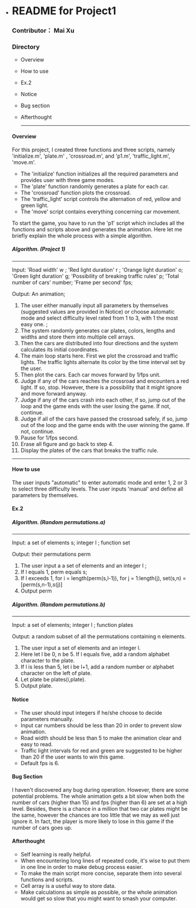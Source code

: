- # README for Project1

  ### Contributor： Mai Xu

  ### Directory

  - Overview

  - How to use

  - Ex.2

  - Notice

  - Bug section

  - Afterthought

    ------

  #### Overview

  For this project, I created three functions and three scripts, namely 'initialize.m', 'plate.m' , 'crossroad.m', and 'p1.m', 'traffic_light.m', 'move.m'.

  - The 'initialize' function initializes all the required parameters and provides user with three game modes.
  - The 'plate' function randomly generates a plate for each car.
  - The 'crossroad' function plots the crossroad.
  - The 'traffic_light' script controls the alternation of red, yellow and green light.
  - The 'move' script contains everything concerning car movement.

  To start the game, you have to run the 'p1' script which includes all the functions and scripts above and generates the animation. Here let me briefly explain the whole process with a simple algorithm.

  ##### Algorithm. (Project 1)

  ------

  Input: 'Road width' w ; 'Red light duration' r ; 'Orange light duration' o; 'Green light duration' g; 'Possibility of breaking traffic rules' p; 'Total number of cars' number; 'Frame per second' fps;

  Output: An animation;

  1. The user either manually input all parameters by themselves (suggested values are provided in Notice) or choose automatic mode and select difficulty level rated from 1 to 3, with 1 the most easy one. ;
  2. The system randomly generates car plates, colors, lengths and widths and store them into multiple cell arrays.
  3. Then the cars are distributed into four directions and the system calculates its initial coordinates.
  4. The main loop starts here. First we plot the crossroad and traffic lights. The traffic lights alternate its color by the time interval set by the user.
  5. Then plot the cars. Each car moves forward by 1/fps unit.
  6. Judge if any of the cars reaches the crossroad and encounters a red light. If so, stop. However, there is a possibility that it might ignore and move forward anyway.
  7. Judge if any of the cars crash into each other, if so, jump out of the loop and the game ends with the user losing the game. If not, continue.
  8. Judge if all of the cars have passed the crossroad safely, if so, jump out of the loop and the game ends with the user winning the game. If not, continue.
  9. Pause for 1/fps second.
  10. Erase all figure and go back to step 4.
  11. Display the plates of the cars that breaks the traffic rule.

  ------

  #### How to use

  The user inputs "automatic" to enter automatic mode and enter 1, 2 or 3 to select three difficulty levels. The user inputs 'manual' and define all parameters by themselves.

  #### Ex.2

  ##### Algorithm. (Random permutations.a)

  ------

  Input: a set of elements s; integer l ; function set

  Output: their permutations perm

  1. The user input a a set of elements and an integer l ;
  2. If l equals 1, perm equals s;
  3. If l exceeds 1, for i = length(perm(s,l-1)), for j = 1:length(j), set(s,n) = [perm(s,n-1),s(j)]
  4. Output perm

  ##### Algorithm. (Random permutations.b)

  ------

  Input: a set of elements; integer l ; function plates

  Output: a random subset of all the permutations containing n elements.

  1. The user input a set of elements and an integer l.
  2. Here let l be 0, n be 5. If l equals five, add a random alphabet character to the plate.
  3. If l is less than 5, let i be l+1, add a random number or alphabet character on the left of plate.
  4. Let plate be plates(i,plate).
  5. Output plate.

  #### Notice

  - The user should input integers if he/she choose to decide parameters manually.
  - Input car numbers should be less than 20 in order to prevent slow animation.
  - Road width should be less than 5 to make the animation clear and easy to read.
  - Traffic light intervals for red and green are suggested to be higher than 20 if the user wants to win this game.
  - Default fps is 6.

  #### Bug Section

  I haven't discovered any bug during operation. However, there are some potential problems. The whole animation gets a bit slow when both the number of cars (higher than 15) and fps (higher than 6) are set at a high level. Besides, there is a chance in a million that two car plates might be the same, however the chances are too little that we may as well just ignore it. In fact, the player is more likely to lose in this game if the number of cars goes up.

  #### Afterthought

  - Self learning is really helpful.
  - When encountering long lines of repeated code, it's wise to put them in one line in order to make debug process easier.
  - To make the main script more concise, separate them into several functions and scripts.
  - Cell array is a useful way to store data.
  - Make calculations as simple as possible, or the whole animation would get so slow that you might want to smash your computer.